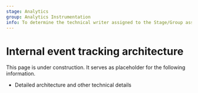 ```yaml
---
stage: Analytics
group: Analytics Instrumentation
info: To determine the technical writer assigned to the Stage/Group associated with this page, see https://about.gitlab.com/handbook/product/ux/technical-writing/#assignments
---
```


# Internal event tracking architecture

This page is under construction. It serves as placeholder for the following information.

- Detailed architecture and other technical details
